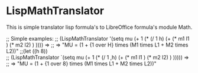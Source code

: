 # LispMathTranslator
This is simple translator lisp formula's to LibreOffice formula's  module Math.

;; Simple examples:
;; (LispMathTranslator '(setq mu (+ 1 (* (/ 1 h) (+ (* m1 l1  ) (* m2 l2) ) )))) => 
;;   => "MU = (1 + {1 over H} times (M1 times L1 + M2 times L2))"
;;(let ((h 8))    
;;	(LispMathTranslator `(setq mu (+ 1 (* (/ 1 ,h) (+ (* m1 l1 ) (* m2 l2) ) ))))) =>
;;  => "MU = (1 + {1 over 8} times (M1 times L1 + M2 times L2))"
